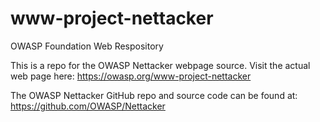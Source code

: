 # www-project-nettacker
OWASP Foundation Web Respository


This is a repo for the OWASP Nettacker webpage source. Visit the actual web page here: https://owasp.org/www-project-nettacker

The OWASP Nettacker GitHub repo and source code can be found at: https://github.com/OWASP/Nettacker
